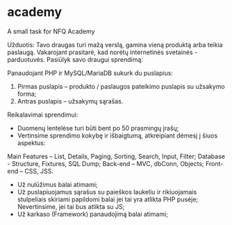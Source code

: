 # academy
A small task for NFQ Academy


Užduotis:
Tavo draugas turi mažą verslą, gamina vieną produktą arba teikia paslaugą. Vakarojant prasitarė, kad norėtų internetinės svetainės - parduotuvės. Pasiūlyk savo draugui sprendimą:

Panaudojant PHP ir MySQL/MariaDB sukurk du puslapius:
1. Pirmas puslapis – produkto / paslaugos pateikimo puslapis su užsakymo forma;
2. Antras puslapis – užsakymų sąrašas.

Reikalavimai sprendimui:
- Duomenų lentelėse turi būti bent po 50 prasmingų įrašų;
- Vertinsime sprendimo kokybę ir išbaigtumą, atkreipiant dėmesį į šiuos aspektus:

Main Features – List, Details, Paging, Sorting, Search, Input, Filter;
Database - Structure, Fixtures, SQL Dump;
Back-end – MVC, dbConn, Objects;
Front-end – CSS, JSS.

- Už nulūžimus balai atimami;
- Už puslapiuojamus sąrašus su paieškos laukeliu ir rikiuojamais stulpeliais skiriami papildomi balai jei tai yra atlikta PHP pusėje; Nevertinsime, jei tai bus atlikta su JS;
- Už karkaso (Framework) panaudojimą balai atimami;
